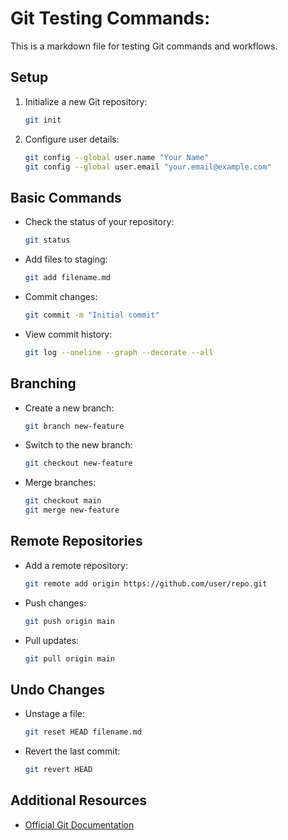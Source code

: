 # Git Testing Commands:

This is a markdown file for testing Git commands and workflows.

## Setup

1. Initialize a new Git repository:
   ```sh
   git init
   ```
2. Configure user details:
   ```sh
   git config --global user.name "Your Name"
   git config --global user.email "your.email@example.com"
   ```

## Basic Commands

- Check the status of your repository:
  ```sh
  git status
  ```
- Add files to staging:
  ```sh
  git add filename.md
  ```
- Commit changes:
  ```sh
  git commit -m "Initial commit"
  ```
- View commit history:
  ```sh
  git log --oneline --graph --decorate --all
  ```

## Branching

- Create a new branch:
  ```sh
  git branch new-feature
  ```
- Switch to the new branch:
  ```sh
  git checkout new-feature
  ```
- Merge branches:
  ```sh
  git checkout main
  git merge new-feature
  ```

## Remote Repositories

- Add a remote repository:
  ```sh
  git remote add origin https://github.com/user/repo.git
  ```
- Push changes:
  ```sh
  git push origin main
  ```
- Pull updates:
  ```sh
  git pull origin main
  ```

## Undo Changes

- Unstage a file:
  ```sh
  git reset HEAD filename.md
  ```
- Revert the last commit:
  ```sh
  git revert HEAD
  ```

## Additional Resources

- [Official Git Documentation](https://git-scm.com/doc)

